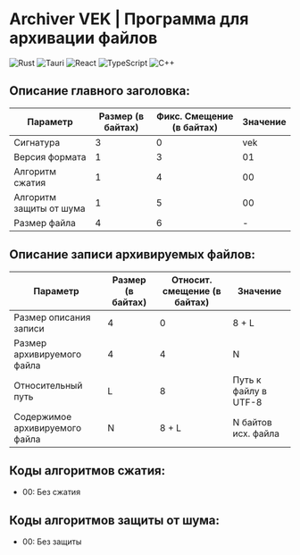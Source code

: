 # Archiver VEK | Программа для архивации файлов

![Rust](https://img.shields.io/badge/rust-%23000000.svg?style=for-the-badge&logo=rust&logoColor=white)
![Tauri](https://img.shields.io/badge/tauri-%2324C8DB.svg?style=for-the-badge&logo=tauri&logoColor=%23FFFFFF)
![React](https://img.shields.io/badge/react-%2320232a.svg?style=for-the-badge&logo=react&logoColor=%2361DAFB)
![TypeScript](https://img.shields.io/badge/typescript-%23007ACC.svg?style=for-the-badge&logo=typescript&logoColor=white)
![C++](https://img.shields.io/badge/c++-%2300599C.svg?style=for-the-badge&logo=c%2B%2B&logoColor=white)

## Описание главного заголовка:

| Параметр                        | Размер (в байтах)    | Фикс. Смещение (в байтах)        | Значение          |
|---------------------------------|----------------------|----------------------------------|-------------------|
| Сигнатура                       | 3                    | 0                                | vek               |
| Версия формата                  | 1                    | 3                                | 01                |
| Алгоритм сжатия                 | 1                    | 4                                | 00                |
| Алгоритм защиты от шума         | 1                    | 5                                | 00                |
| Размер файла                    | 4                    | 6                                | -                 |

## Описание записи архивируемых файлов:

| Параметр                        | Размер (в байтах)    | Относит. смещение (в байтах)     | Значение           |
|---------------------------------|----------------------|----------------------------------|--------------------|
| Размер описания записи          | 4                    | 0                                | 8 + L              |
| Размер архивируемого файла      | 4                    | 4                                | N |
| Относительный путь              | L                    | 8                                |  Путь к файлу в UTF-8                  |
| Содержимое архивируемого файла  | N                    | 8 + L                            | N байтов исх. файла                  |

## Коды алгоритмов сжатия:

- 00: Без сжатия

## Коды алгоритмов защиты от шума:

- 00: Без защиты